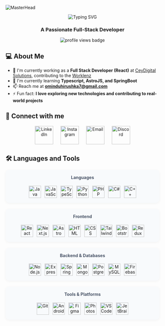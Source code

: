 ![MasterHead](https://user-images.githubusercontent.com/74038190/213910845-af37a709-8995-40d6-be59-724526e3c3d7.gif)

<div align="center">
  <img src="https://readme-typing-svg.herokuapp.com?font=Ubuntu+Mono&size=38&pause=1000&center=true&vCenter=true&height=40&width=500&lines=Hi+👋,+I'm+Omindu+Hirushka;" alt="Typing SVG" />
</div>
<div align="center">
  <h3 align="center">A Passionate Full-Stack Developer</h3>
  <img src="https://komarev.com/ghpvc/?username=ominduhirushka&label=Profile%20views&color=0e75b6&style=flat" alt="profile views badge"/>
</div>

## 💻 About Me

- 🔭 I'm currently working as a **Full Stack Developer (React)** at [CeyDigital Solutions](https://ceydigital.com/), contributing to the [Worklenz](https://www.worklenz.com)
- 🌱 I'm currently learning **Typescript, AstroJS, and SpringBoot**
- 📫 Reach me at **ominduhirushka7@gmail.com**
- ⚡ Fun fact: **I love exploring new technologies and contributing to real-world projects**
<!-- - 💬 Ask me about **Web Development, Java** -->

## 🔗 Connect with me

<div align="center" style="margin-top: 20px;">
    <a href="https://linkedin.com/in/omindu-hirushka" target="_blank" style="margin: 0 10px; text-decoration: none;">
        <img src="https://user-images.githubusercontent.com/74038190/235294012-0a55e343-37ad-4b0f-924f-c8431d9d2483.gif" title="LinkedIn" alt="LinkedIn" style="height: 60px; transition: transform 0.2s;" onmouseover="this.style.transform='scale(1.1)'" onmouseout="this.style.transform='scale(1)'"/>
    </a>
    <a href="https://instagram.com/omindu_hirushka" target="_blank" style="margin: 0 10px; text-decoration: none;">
        <img src="https://user-images.githubusercontent.com/74038190/235294013-a33e5c43-a01c-43f6-b44d-a406d8b4ab75.gif" title="Instagram" alt="Instagram" style="height: 60px; transition: transform 0.2s;" onmouseover="this.style.transform='scale(1.1)'" onmouseout="this.style.transform='scale(1)'"/>
    </a>
  <a href="mailto:ominduhirushka7@gmail.com" style="margin: 0 10px; text-decoration: none;">
        <img src="https://user-images.githubusercontent.com/74038190/235294017-8e6d236a-6f0f-4f0e-9f9a-1a8c8a8f0b5b.gif" title="Email" alt="Email" style="height: 60px; transition: transform 0.2s;" onmouseover="this.style.transform='scale(1.1)'" onmouseout="this.style.transform='scale(1)'"/>
    </a>
    <a href="#" target="_blank" style="margin: 0 10px; text-decoration: none;">
        <img src="https://user-images.githubusercontent.com/74038190/235294015-47144047-25ab-417c-af1b-6746820a20ff.gif" title="Discord" alt="Discord" style="height: 60px; transition: transform 0.2s;" onmouseover="this.style.transform='scale(1.1)'" onmouseout="this.style.transform='scale(1)'"/>
    </a>
</div>


## 🛠️ Languages and Tools

<div align="center">
  <!-- Programming Languages -->
  <div style="background: #f8fafc; padding: 16px; border-radius: 12px; margin-bottom: 20px; box-shadow: 0 2px 8px rgba(0,0,0,0.05);">
    <h4 style="margin-top: 0; color: #4a5568;">Languages</h4>
    <div style="display: flex; flex-wrap: wrap; justify-content: center; gap: 12px;">
      <a href="https://www.java.com" target="_blank"><img src="https://skillicons.dev/icons?i=java" title="Java" alt="Java" style="height: 40px; transition: transform 0.2s;" onmouseover="this.style.transform='scale(1.1)'" onmouseout="this.style.transform='scale(1)'"/></a>
      <a href="https://developer.mozilla.org/en-US/docs/Web/JavaScript" target="_blank"><img src="https://skillicons.dev/icons?i=js" title="JavaScript" alt="JavaScript" style="height: 40px; transition: transform 0.2s;" onmouseover="this.style.transform='scale(1.1)'" onmouseout="this.style.transform='scale(1)'"/></a>
      <a href="https://www.typescriptlang.org" target="_blank"><img src="https://skillicons.dev/icons?i=ts" title="TypeScript" alt="TypeScript" style="height: 40px; transition: transform 0.2s;" onmouseover="this.style.transform='scale(1.1)'" onmouseout="this.style.transform='scale(1)'"/></a>
      <a href="https://www.python.org" target="_blank"><img src="https://skillicons.dev/icons?i=python" title="Python" alt="Python" style="height: 40px; transition: transform 0.2s;" onmouseover="this.style.transform='scale(1.1)'" onmouseout="this.style.transform='scale(1)'"/></a>
      <a href="https://www.php.net" target="_blank"><img src="https://skillicons.dev/icons?i=php" title="PHP" alt="PHP" style="height: 40px; transition: transform 0.2s;" onmouseover="this.style.transform='scale(1.1)'" onmouseout="this.style.transform='scale(1)'"/></a>
      <a href="https://docs.microsoft.com/en-us/dotnet/csharp" target="_blank"><img src="https://skillicons.dev/icons?i=cs" title="C#" alt="C#" style="height: 40px; transition: transform 0.2s;" onmouseover="this.style.transform='scale(1.1)'" onmouseout="this.style.transform='scale(1)'"/></a>
      <a href="https://isocpp.org" target="_blank"><img src="https://skillicons.dev/icons?i=cpp" title="C++" alt="C++" style="height: 40px; transition: transform 0.2s;" onmouseover="this.style.transform='scale(1.1)'" onmouseout="this.style.transform='scale(1)'"/></a>
    </div>
  </div>

  <!-- Frontend -->
  <div style="background: #f8fafc; padding: 16px; border-radius: 12px; margin-bottom: 20px; box-shadow: 0 2px 8px rgba(0,0,0,0.05);">
    <h4 style="margin-top: 0; color: #4a5568;">Frontend</h4>
    <div style="display: flex; flex-wrap: wrap; justify-content: center; gap: 12px;">
      <a href="https://reactjs.org" target="_blank"><img src="https://skillicons.dev/icons?i=react" title="React" alt="React" style="height: 40px; transition: transform 0.2s;" onmouseover="this.style.transform='scale(1.1)'" onmouseout="this.style.transform='scale(1)'"/></a>
      <a href="https://nextjs.org" target="_blank"><img src="https://skillicons.dev/icons?i=nextjs" title="Next.js" alt="Next.js" style="height: 40px; transition: transform 0.2s;" onmouseover="this.style.transform='scale(1.1)'" onmouseout="this.style.transform='scale(1)'"/></a>
      <a href="https://astro.build" target="_blank"><img src="https://skillicons.dev/icons?i=astro" title="Astro" alt="Astro" style="height: 40px; transition: transform 0.2s;" onmouseover="this.style.transform='scale(1.1)'" onmouseout="this.style.transform='scale(1)'"/></a>
      <a href="https://developer.mozilla.org/en-US/docs/Web/HTML" target="_blank"><img src="https://skillicons.dev/icons?i=html" title="HTML" alt="HTML" style="height: 40px; transition: transform 0.2s;" onmouseover="this.style.transform='scale(1.1)'" onmouseout="this.style.transform='scale(1)'"/></a>
      <a href="https://developer.mozilla.org/en-US/docs/Web/CSS" target="_blank"><img src="https://skillicons.dev/icons?i=css" title="CSS" alt="CSS" style="height: 40px; transition: transform 0.2s;" onmouseover="this.style.transform='scale(1.1)'" onmouseout="this.style.transform='scale(1)'"/></a>
      <a href="https://tailwindcss.com" target="_blank"><img src="https://skillicons.dev/icons?i=tailwind" title="Tailwind CSS" alt="Tailwind CSS" style="height: 40px; transition: transform 0.2s;" onmouseover="this.style.transform='scale(1.1)'" onmouseout="this.style.transform='scale(1)'"/></a>
      <a href="https://getbootstrap.com" target="_blank"><img src="https://skillicons.dev/icons?i=bootstrap" title="Bootstrap" alt="Bootstrap" style="height: 40px; transition: transform 0.2s;" onmouseover="this.style.transform='scale(1.1)'" onmouseout="this.style.transform='scale(1)'"/></a>
      <a href="https://redux.js.org" target="_blank"><img src="https://skillicons.dev/icons?i=redux" title="Redux" alt="Redux" style="height: 40px; transition: transform 0.2s;" onmouseover="this.style.transform='scale(1.1)'" onmouseout="this.style.transform='scale(1)'"/></a>
    </div>
  </div>

  <!-- Backend -->
  <div style="background: #f8fafc; padding: 16px; border-radius: 12px; margin-bottom: 20px; box-shadow: 0 2px 8px rgba(0,0,0,0.05);">
    <h4 style="margin-top: 0; color: #4a5568;">Backend & Databases</h4>
    <div style="display: flex; flex-wrap: wrap; justify-content: center; gap: 12px;">
      <a href="https://nodejs.org" target="_blank"><img src="https://skillicons.dev/icons?i=nodejs" title="Node.js" alt="Node.js" style="height: 40px; transition: transform 0.2s;" onmouseover="this.style.transform='scale(1.1)'" onmouseout="this.style.transform='scale(1)'"/></a>
      <a href="https://expressjs.com" target="_blank"><img src="https://skillicons.dev/icons?i=express" title="Express" alt="Express" style="height: 40px; transition: transform 0.2s;" onmouseover="this.style.transform='scale(1.1)'" onmouseout="this.style.transform='scale(1)'"/></a>
      <a href="https://spring.io" target="_blank"><img src="https://skillicons.dev/icons?i=spring" title="Spring" alt="Spring" style="height: 40px; transition: transform 0.2s;" onmouseover="this.style.transform='scale(1.1)'" onmouseout="this.style.transform='scale(1)'"/></a>
      <a href="https://www.mongodb.com" target="_blank"><img src="https://skillicons.dev/icons?i=mongodb" title="MongoDB" alt="MongoDB" style="height: 40px; transition: transform 0.2s;" onmouseover="this.style.transform='scale(1.1)'" onmouseout="this.style.transform='scale(1)'"/></a>
      <a href="https://www.postgresql.org" target="_blank"><img src="https://skillicons.dev/icons?i=postgres" title="PostgreSQL" alt="PostgreSQL" style="height: 40px; transition: transform 0.2s;" onmouseover="this.style.transform='scale(1.1)'" onmouseout="this.style.transform='scale(1)'"/></a>
      <a href="https://www.mysql.com" target="_blank"><img src="https://skillicons.dev/icons?i=mysql" title="MySQL" alt="MySQL" style="height: 40px; transition: transform 0.2s;" onmouseover="this.style.transform='scale(1.1)'" onmouseout="this.style.transform='scale(1)'"/></a>
      <a href="https://firebase.google.com" target="_blank"><img src="https://skillicons.dev/icons?i=firebase" title="Firebase" alt="Firebase" style="height: 40px; transition: transform 0.2s;" onmouseover="this.style.transform='scale(1.1)'" onmouseout="this.style.transform='scale(1)'"/></a>
    </div>
  </div>

  <!-- Tools -->
  <div style="background: #f8fafc; padding: 16px; border-radius: 12px; box-shadow: 0 2px 8px rgba(0,0,0,0.05);">
    <h4 style="margin-top: 0; color: #4a5568;">Tools & Platforms</h4>
    <div style="display: flex; flex-wrap: wrap; justify-content: center; gap: 12px;">
      <a href="https://git-scm.com" target="_blank"><img src="https://skillicons.dev/icons?i=git" title="Git" alt="Git" style="height: 40px; transition: transform 0.2s;" onmouseover="this.style.transform='scale(1.1)'" onmouseout="this.style.transform='scale(1)'"/></a>
      <a href="https://developer.android.com/studio" target="_blank"><img src="https://skillicons.dev/icons?i=androidstudio" title="Android Studio" alt="Android Studio" style="height: 40px; transition: transform 0.2s;" onmouseover="this.style.transform='scale(1.1)'" onmouseout="this.style.transform='scale(1)'"/></a>
      <a href="https://www.figma.com" target="_blank"><img src="https://skillicons.dev/icons?i=figma" title="Figma" alt="Figma" style="height: 40px; transition: transform 0.2s;" onmouseover="this.style.transform='scale(1.1)'" onmouseout="this.style.transform='scale(1)'"/></a>
      <a href="https://www.adobe.com/products/photoshop.html" target="_blank"><img src="https://skillicons.dev/icons?i=ps" title="Photoshop" alt="Photoshop" style="height: 40px; transition: transform 0.2s;" onmouseover="this.style.transform='scale(1.1)'" onmouseout="this.style.transform='scale(1)'"/></a>
      <a href="https://code.visualstudio.com" target="_blank"><img src="https://skillicons.dev/icons?i=vscode" title="VS Code" alt="VS Code" style="height: 40px; transition: transform 0.2s;" onmouseover="this.style.transform='scale(1.1)'" onmouseout="this.style.transform='scale(1)'"/></a>
      <a href="https://www.jetbrains.com" target="_blank"><img src="https://cdn.jsdelivr.net/gh/devicons/devicon/icons/jetbrains/jetbrains-original.svg" title="JetBrains" alt="JetBrains" style="height: 40px; transition: transform 0.2s;" onmouseover="this.style.transform='scale(1.1)'" onmouseout="this.style.transform='scale(1)'"/></a>
    </div>
  </div>
</div>

<!--
## 📈 GitHub Stats

<div align="center">
  <a href="https://github.com/ominduhirushka">
    <img width="39%" height="180" src="https://github-readme-stats.vercel.app/api/top-langs?username=ominduhirushka&hide=html,css,scss,shell&layout=compact&langs_count=8&theme=radical&hide_border=true&size_weight=0.3&count_weight=0.7&exclude_repo=github-readme-stats&cache_seconds=86400" />
  </a>
  <a href="https://github.com/ominduhirushka">
    <img width="59%" height="180" src="https://github-readme-streak-stats.herokuapp.com/?user=ominduhirushka&theme=tokyonight&hide_border=true&date_format=M%20j%5B%2C%20Y%5D&mode=daily&properties=background" alt="streak stats"/>
  </a>
</div>
<div align="center">
  <a href="https://github.com/ominduhirushka">
    <img width="98%" src="https://github-readme-activity-graph.vercel.app/graph?username=ominduhirushka&theme=tokyo-night&hide_border=true" alt="contribution graph" />
  </a>
</div>
-->
